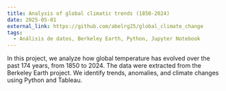```yaml
---
title: Analysis of global climatic trends (1850-2024)
date: 2025-05-01
external_link: https://github.com/abelrg25/global_climate_change
tags:
  - Análisis de datos, Berkeley Earth, Python, Jupyter Notebook
---
```

In this project, we analyze how global temperature has evolved over the past 174 years, from 1850 to 2024. The data were extracted from the Berkeley Earth project. We identify trends, anomalies, and climate changes using Python and Tableau.
 

<!--more-->
